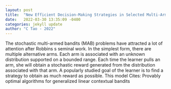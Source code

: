 ```yaml
---
layout: post
title:  "New Efficient Decision-Making Strategies in Selected Multi-Armed Bandits Problems"
date:   2022-03-30 13:35:09 -0400
categories: jekyll update
author: "C Tao - 2022"
---
```

The stochastic multi-armed bandits (MAB) problems have attracted a lot of attention after Robbins s seminal work. In the simplest form, there are multiple alternative arms. Each arm is associated with an unknown distribution supported on a bounded range. Each time the learner pulls an arm, she will obtain a stochastic reward generated from the distribution associated with that arm. A popularly studied goal of the learner is to find a strategy to obtain as much reward as possible. This model Cites: Provably optimal algorithms for generalized linear contextual bandits